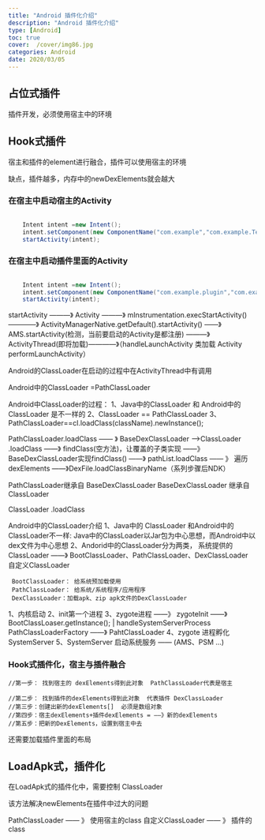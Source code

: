 ```yaml
---
title: "Android 插件化介绍"
description: "Android 插件化介绍"
type: [Android]
toc: true
cover:  /cover/img86.jpg
categories: Android
date: 2020/03/05
---
```


## 占位式插件
插件开发，必须使用宿主中的环境

<!--more-->
## Hook式插件

宿主和插件的element进行融合，插件可以使用宿主的环境

缺点，插件越多，内存中的newDexElements就会越大

### 在宿主中启动宿主的Activity

```java

    Intent intent =new Intent();
    intent.setComponent(new ComponentName("com.example","com.example.TestActivity"))
    startActivity(intent);

```

### 在宿主中启动插件里面的Activity

```java

    Intent intent =new Intent();
    intent.setComponent(new ComponentName("com.example.plugin","com.example.plugin.TestActivity"))
    startActivity(intent);

```

startActivity ———》 Activity ———》 mInstrumentation.execStartActivity() ————》 ActivityManagerNative.getDefault().startActivity() ——》 AMS.startActivity(检测，当前要启动的Activity是都注册) ———》 ActivityThread(即将加载)————》（handleLaunchActivity 类加载 Activity performLaunchActivity）




Android的ClassLoader在启动的过程中在ActivityThread中有调用         

Android中的ClassLoader =PathClassLoader


Android中ClassLoader的过程：
    1、Java中的ClassLoader 和 Android中的ClassLoader 是不一样的
    2、ClassLoader == PathClassLoader
    3、PathClassLoader==cl.loadClass(className).newInstance();

PathClassLoader.loadClass —— 》 BaseDexClassLoader ——>ClassLoader .loadClass ——》 findClass(空方法)，让覆盖的子类实现 ——》 BaseDexClassLoader实现findClass() ——》 pathList.loadClass —— 》 遍历dexElements ——》DexFile.loadClassBinaryName（系列步骤后NDK）

PathClassLoader继承自 BaseDexClassLoader 
BaseDexClassLoader 继承自 ClassLoader 


ClassLoader .loadClass

Android中的ClassLoader介绍
1、Java中的 ClassLoader 和Android中的ClassLoader不一样:
        Java中的ClassLoader以Jar包为中心思想，而Android中以dex文件为中心思想
2、Andorid中的ClassLoader分为两类，
        系统提供的ClassLoader ——》 BootClassLoader、PathClassLoader、DexClassLoader        
        自定义ClassLoader

     BootClassLoader： 给系统预加载使用
     PathClassLoader： 给系统/系统程序/应用程序
     DexClassLoader：加载apk、zip apk文件的DexClassLoader

1、内核启动
2、init第一个进程
3、zygote进程
   ——》 zygoteInit ——》 BootClassLoaser.getInstance(); | handleSystemServerProcess PathClassLoaderFactory ——》 PahtClassLoader
4、zygote 进程孵化 SystemServer
5、SystemServer 启动系统服务 —— (AMS、PSM ...)         



### Hook式插件化，宿主与插件融合

    //第一步： 找到宿主的 dexElements得到此对象  PathClassLoader代表是宿主

    //第二步： 找到插件的dexElements得到此对象  代表插件 DexClassLoader 
    //第三步：创建出新的dexElements[]  必须是数组对象
    //第四步：宿主dexElements+插件dexElements = ——》新的dexElements
    //第五步：把新的DexElements，设置到宿主中去   

还需要加载插件里面的布局


## LoadApk式，插件化

在LoadApk式的插件化中，需要控制 ClassLoader

该方法解决newElements在插件中过大的问题

PathClassLoader —— 》 使用宿主的class
自定义ClassLoader —— 》 插件的class



